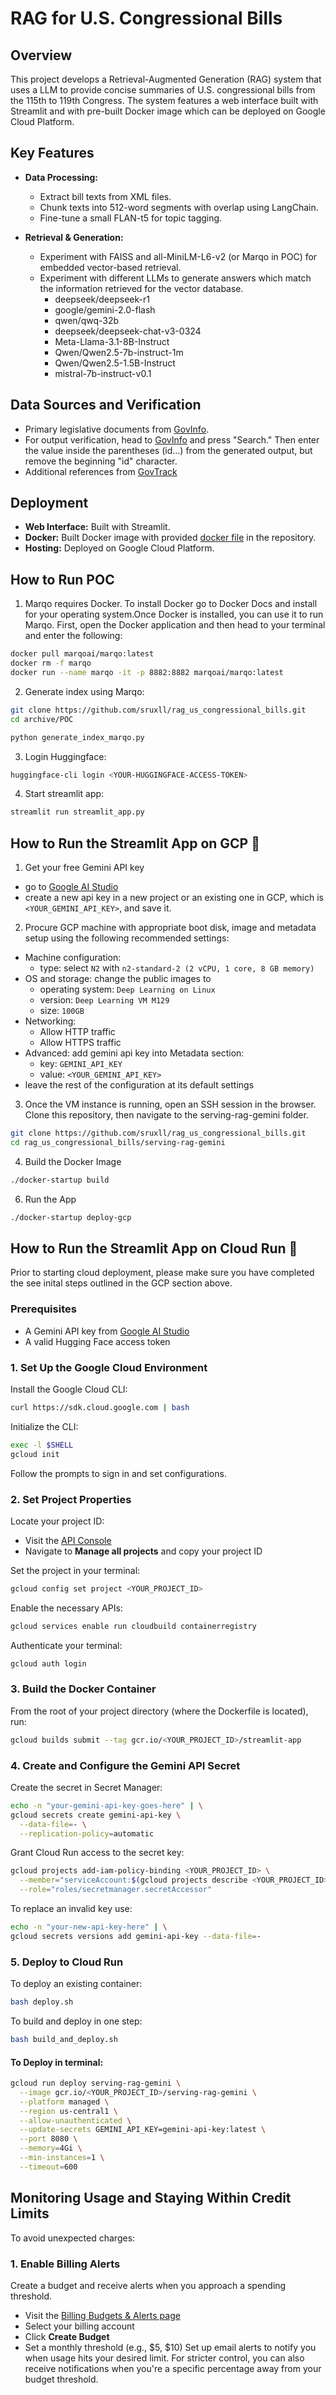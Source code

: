 # RAG for U.S. Congressional Bills

## Overview

This project develops a Retrieval-Augmented Generation (RAG) system that uses a LLM to provide concise summaries of U.S. congressional bills from the 115th to 119th Congress. The system features a web interface built with Streamlit and with pre-built Docker image which can be deployed on Google Cloud Platform.

## Key Features

- **Data Processing:**

  - Extract bill texts from XML files.
  - Chunk texts into 512-word segments with overlap using LangChain.
  - Fine-tune a small FLAN-t5 for topic tagging.

- **Retrieval & Generation:**
  - Experiment with FAISS and all-MiniLM-L6-v2 (or Marqo in POC) for embedded vector-based retrieval.
  - Experiment with different LLMs to generate answers which match the information retrieved for the vector database.
    - deepseek/deepseek-r1
    - google/gemini-2.0-flash
    - qwen/qwq-32b
    - deepseek/deepseek-chat-v3-0324
    - Meta-Llama-3.1-8B-Instruct
    - Qwen/Qwen2.5-7b-instruct-1m
    - Qwen/Qwen2.5-1.5B-Instruct
    - mistral-7b-instruct-v0.1

## Data Sources and Verification

- Primary legislative documents from [GovInfo](https://www.govinfo.gov/app/collection/BILLS).
- For output verification, head to [GovInfo](https://www.govinfo.gov/) and press "Search." Then enter the value inside the parentheses (id...) from the generated output, but remove the beginning "id" character. 
- Additional references from [GovTrack](https://www.govtrack.us/congress/bills/)

## Deployment

- **Web Interface:** Built with Streamlit.
- **Docker:** Built Docker image with provided [docker file](serving-rag-gemini/Dockerfile) in the repository.
- **Hosting:** Deployed on Google Cloud Platform.

## How to Run POC

1. Marqo requires Docker. To install Docker go to Docker Docs and install for your operating system.Once Docker is installed, you can use it to run Marqo. First, open the Docker application and then head to your terminal and enter the following:

```bash
docker pull marqoai/marqo:latest
docker rm -f marqo
docker run --name marqo -it -p 8882:8882 marqoai/marqo:latest
```

2. Generate index using Marqo:

```bash
git clone https://github.com/sruxll/rag_us_congressional_bills.git
cd archive/POC
```

```python
python generate_index_marqo.py
```

3. Login Huggingface:

```bash
huggingface-cli login <YOUR-HUGGINGFACE-ACCESS-TOKEN>
```

4. Start streamlit app:

```python
streamlit run streamlit_app.py
```

## How to Run the Streamlit App on GCP 🚀

1. Get your free Gemini API key

- go to [Google AI Studio](https://aistudio.google.com/)
- create a new api key in a new project or an existing one in GCP, which is `<YOUR_GEMINI_API_KEY>`, and save it.

2. Procure GCP machine with appropriate boot disk, image and metadata setup using the following recommended settings:

- Machine configuration:
  - type: select `N2` with `n2-standard-2 (2 vCPU, 1 core, 8 GB memory)`
- OS and storage: change the public images to
  - operating system: `Deep Learning on Linux`
  - version: `Deep Learning VM M129`
  - size: `100GB`
- Networking:
  - Allow HTTP traffic
  - Allow HTTPS traffic
- Advanced: add gemini api key into Metadata section:
  - key: `GEMINI_API_KEY`
  - value: `<YOUR_GEMINI_API_KEY>`
- leave the rest of the configuration at its default settings

3. Once the VM instance is running, open an SSH session in the browser. Clone this repository, then navigate to the serving-rag-gemini folder.

```bash
git clone https://github.com/sruxll/rag_us_congressional_bills.git
cd rag_us_congressional_bills/serving-rag-gemini
```

4. Build the Docker Image

```bash
./docker-startup build
```

6. Run the App

```bash
./docker-startup deploy-gcp
```
## How to Run the Streamlit App on Cloud Run 🚀

Prior to starting cloud deployment, please make sure you have completed the see inital steps outlined in the GCP section above.

### Prerequisites

- A Gemini API key from [Google AI Studio](https://aistudio.google.com/)
- A valid Hugging Face access token

### 1. Set Up the Google Cloud Environment

Install the Google Cloud CLI:
```bash
curl https://sdk.cloud.google.com | bash
```

Initialize the CLI:
```bash
exec -l $SHELL
gcloud init
```

Follow the prompts to sign in and set configurations.

### 2. Set Project Properties

Locate your project ID:

- Visit the [API Console](https://console.developers.google.com/)
- Navigate to **Manage all projects** and copy your project ID

Set the project in your terminal:
```bash
gcloud config set project <YOUR_PROJECT_ID>
```

Enable the necessary APIs:
```bash
gcloud services enable run cloudbuild containerregistry
```

Authenticate your terminal:
```bash
gcloud auth login
```

### 3. Build the Docker Container

From the root of your project directory (where the Dockerfile is located), run:
```bash
gcloud builds submit --tag gcr.io/<YOUR_PROJECT_ID>/streamlit-app
```

### 4. Create and Configure the Gemini API Secret

Create the secret in Secret Manager:
```bash
echo -n "your-gemini-api-key-goes-here" | \
gcloud secrets create gemini-api-key \
  --data-file=- \
  --replication-policy=automatic
```

Grant Cloud Run access to the secret key:
```bash
gcloud projects add-iam-policy-binding <YOUR_PROJECT_ID> \
  --member="serviceAccount:$(gcloud projects describe <YOUR_PROJECT_ID> --format='value(projectNumber)')-compute@developer.gserviceaccount.com" \
  --role="roles/secretmanager.secretAccessor"
```

To replace an invalid key use:
```bash
echo -n "your-new-api-key-here" | \
gcloud secrets versions add gemini-api-key --data-file=-
```

### 5. Deploy to Cloud Run

To deploy an existing container:
```bash
bash deploy.sh
```

To build and deploy in one step:
```bash
bash build_and_deploy.sh
```
#### To Deploy in terminal:
```bash
gcloud run deploy serving-rag-gemini \
  --image gcr.io/<YOUR_PROJECT_ID>/serving-rag-gemini \
  --platform managed \
  --region us-central1 \
  --allow-unauthenticated \
  --update-secrets GEMINI_API_KEY=gemini-api-key:latest \
  --port 8080 \
  --memory=4Gi \
  --min-instances=1 \
  --timeout=600
```

## Monitoring Usage and Staying Within Credit Limits

To avoid unexpected charges:

### 1. Enable Billing Alerts

Create a budget and receive alerts when you approach a spending threshold.

- Visit the [Billing Budgets & Alerts page](https://console.cloud.google.com/billing)
- Select your billing account
- Click **Create Budget**
- Set a monthly threshold (e.g., $5, $10)
Set up email alerts to notify you when usage hits your desired limit. For stricter control, you can also receive notifications when you're a specific percentage away from your budget threshold.
  
